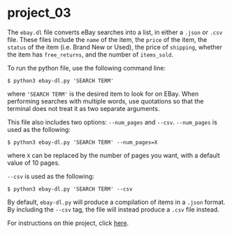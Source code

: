# project_03

The `ebay.dl` file converts eBay searches into a list, in either a `.json` or `.csv` file. These files include the `name` of the item, the `price` of the item, the `status` of the item (i.e. Brand New or Used), the price of `shipping`, whether the item has `free_returns`, and the number of `items_sold`.

To run the python file, use the following command line:
```
$ python3 ebay-dl.py 'SEARCH TERM'
```
where `'SEARCH TERM'` is the desired item to look for on EBay. When performing searches with multiple words, use quotations so that the terminal does not treat it as two separate arguments. 

This file also includes two options: `--num_pages` and `--csv`. `--num_pages` is used as the following:
```
$ python3 ebay-dl.py 'SEARCH TERM' --num_pages=X
```
where `X` can be replaced by the number of pages you want, with a default value of 10 pages.

`--csv` is used as the following:
```
$ python3 ebay-dl.py 'SEARCH TERM' --csv
```
By default, `ebay-dl.py` will produce a compilation of items in a `.json` format. By including the `--csv` tag, the file will instead produce a `.csv` file instead.

For instructions on thie project, click [here](https://github.com/mikeizbicki/cmc-csci040/tree/2022fall/project_03).